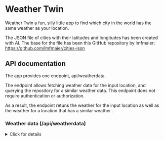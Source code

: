 # Weather Twin

Weather Twin a fun, silly little app to find which city in the world has the same weather as your location.

The JSON file of cities with their latitudes and longitudes has been created with AI. The base for the file has been this GitHub repository by lmfmaier: https://github.com/lmfmaier/cities-json

## API documentation

The app provides one endpoint, api/weatherdata.

The endpoint allows fetching weather data for the input location, and querying the repository for a similar weather data. This endpoint does not require authentication or authorization.

As a result, the endpoint retuns the weather for the input location as well as the weather for a location that has a similar weather .

### Weather data (/api/weatherdata)

<details>
<summary>Click for details</summary>

**URL** : `/api/weatherdata`

**Method** : `POST`

**Auth required** : No

**Path parameters** : None

**Request body content** :

The request body should be a JSON object. It must include the following fields:

| Field        | Type   | Required | Description                                                                                        |
| ------------ | ------ | -------- | -------------------------------------------------------------------------------------------------- |
| `cityName`   | String | YES      | The name of the input city. Can include the city's country, separated by comma.                    |
| `cityCoords` | JSON   | YES      | The coordinates of the city. Must include `lat` and `lon` fields and their values as float/double. |
| `unit`       | String | YES      | Response unit. Must be `standard`/`null`/empty, `metric`, or `imperial`.                           |

#### Example request

`POST /api/weatherdata`

```json
{
  "cityName": "Helsinki, Finland",
  "cityCoords": {
    "lat": 60.1675,
    "lon": 24.9427
  },
  "unit": "metric"
}
```

### Success reponse

**Condition** : Data provided in the body is valid.

**Code** : `200 OK`

**Content example** : Returns a JSON object with two properties: `inputLocation` and `similarLocation`.

```json
{
  "similarLocation": {
    "id": 134601,
    "lat": 32.941,
    "lon": 50.121,
    "city": "Fareydūnshahr",
    "countryCode": "IR",
    "weatherGroup": "Clouds",
    "temp": -5.6
  },
  "inputLocation": {
    "id": 658225,
    "lat": 60.1675,
    "lon": 24.9427,
    "city": "Helsinki",
    "countryCode": "FI",
    "weatherGroup": "Clouds",
    "temp": -5.4
  }
}
```

</details>
